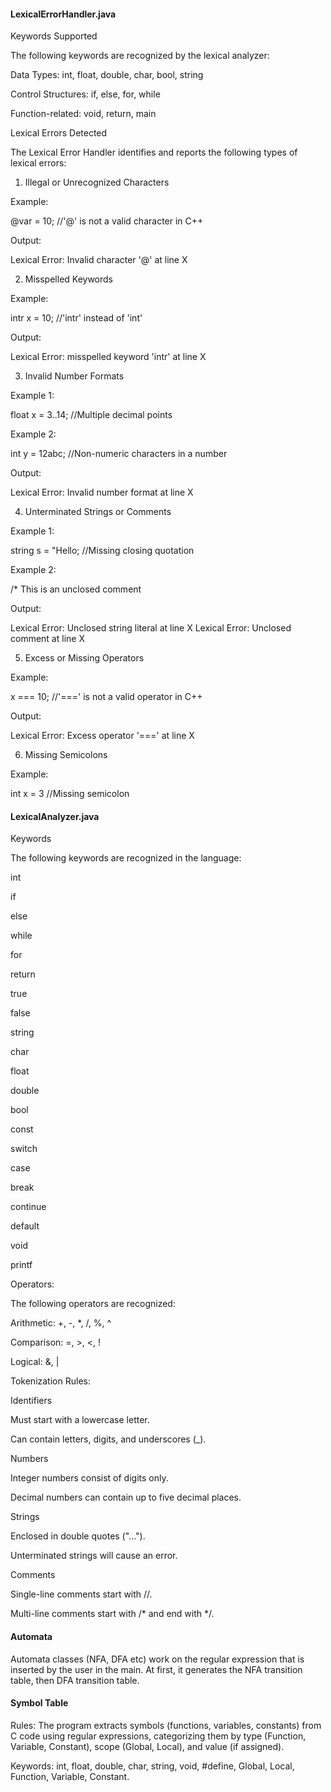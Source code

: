 #### LexicalErrorHandler.java ####

Keywords Supported

The following keywords are recognized by the lexical analyzer:

Data Types: int, float, double, char, bool, string

Control Structures: if, else, for, while

Function-related: void, return, main

Lexical Errors Detected

The Lexical Error Handler identifies and reports the following types of lexical errors:

1. Illegal or Unrecognized Characters

Example:

@var = 10; //'@' is not a valid character in C++

Output:

Lexical Error: Invalid character '@' at line X

2. Misspelled Keywords

Example:

intr x = 10; //'intr' instead of 'int'

Output:

Lexical Error: misspelled keyword 'intr' at line X

3. Invalid Number Formats

Example 1:

float x = 3..14; //Multiple decimal points

Example 2:

int y = 12abc; //Non-numeric characters in a number

Output:

Lexical Error: Invalid number format at line X

4. Unterminated Strings or Comments

Example 1:

string s = "Hello; //Missing closing quotation

Example 2:

/\* This is an unclosed comment

Output:

Lexical Error: Unclosed string literal at line X
Lexical Error: Unclosed comment at line X

5. Excess or Missing Operators

Example:

x === 10; //'===' is not a valid operator in C++

Output:

Lexical Error: Excess operator '===' at line X

6. Missing Semicolons

Example:

int x = 3 //Missing semicolon

#### LexicalAnalyzer.java ####

Keywords

The following keywords are recognized in the language:

int

if

else

while

for

return

true

false

string

char

float

double

bool

const

switch

case

break

continue

default

void

printf

Operators:

The following operators are recognized:

Arithmetic: +, -, *, /, %, ^

Comparison: =, >, <, !

Logical: &, |

Tokenization Rules:

Identifiers

Must start with a lowercase letter.

Can contain letters, digits, and underscores (_).

Numbers

Integer numbers consist of digits only.

Decimal numbers can contain up to five decimal places.

Strings

Enclosed in double quotes ("...").

Unterminated strings will cause an error.

Comments

Single-line comments start with //.

Multi-line comments start with /* and end with */.

#### Automata ####
Automata classes (NFA, DFA etc) work on the regular expression that is inserted by the user in the main. At first, it generates the NFA transition table, then DFA transition table.

#### Symbol Table ####
Rules: The program extracts symbols (functions, variables, constants) from C code using regular expressions, categorizing them by type (Function, Variable, Constant), scope (Global, Local), and value (if assigned).

Keywords: int, float, double, char, string, void, #define, Global, Local, Function, Variable, Constant.
